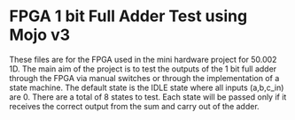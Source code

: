 # FPGA 1 bit Full Adder Test using Mojo v3

These files are for the FPGA used in the mini hardware project for 50.002 1D. 
The main aim of the project is to test the outputs of the 1 bit full adder through the FPGA via manual switches or through the implementation of a state machine.
The default state is the IDLE state where all inputs (a,b,c_in) are 0. There are a total of 8 states to test. Each state will be passed only if it receives the correct output from the sum and carry out of the adder.
